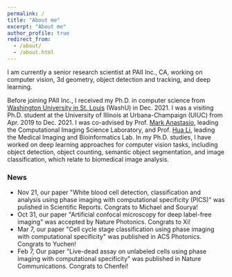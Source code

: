 ```yaml
---
permalink: /
title: "About me"
excerpt: "About me"
author_profile: true
redirect_from: 
  - /about/
  - /about.html
---
```


<!-- I am currently a senior research scientist at PAII Inc., CA, working on computer vision, 3d geometry, object detection and tracking, and deep learning.

Prior to PAII Inc., I received my Ph.D. in computer science from [Washington University in St. Louis](https://cse.wustl.edu) (WashU) in Dec. 2021. I was a visiting Ph.D. student at University of Illinois at Urbana-Champaign (UIUC) during Apr. 2019 to Dec. 2021, where I was co-advised by Dr. [Mark Anastasio](https://bioengineering.illinois.edu/people/maa), leading the Computational Imaging Science Laboratory, and Dr. [Hua Li](https://bioengineering.illinois.edu/people/huali19), leading the Medical Imaging and Bioinformatics Lab.
In my Ph.D. studies, I have worked on deep learning methods for computer vision tasks, such as object detection, object counting, semantic object segmentation, and image classification, which relate to biomedical image analysis.

Before joining WashU, I obtained my M.E. in Electronics and Communications Engineering at [Beijing University of Posts and Telecommunications](https://english.bupt.edu.cn) and B.E. in Electronic Science and Technology at [Wuhan University of Technology](http://english.whut.edu.cn) in Mar. 2015 and June 2012, respectively. -->

I am currently a senior research scientist at PAII Inc., CA, working on computer vision, 3d geometry, object detection and tracking, and deep learning.

Before joining PAII Inc., I received my Ph.D. in computer science from [Washington University in St. Louis](https://cse.wustl.edu) (WashU) in Dec. 2021. I was a visiting Ph.D. student at the University of Illinois at Urbana-Champaign (UIUC) from Apr. 2019 to Dec. 2021. I was co-advised by Prof. [Mark Anastasio](https://bioengineering.illinois.edu/people/maa), leading the Computational Imaging Science Laboratory, and Prof. [Hua Li](https://bioengineering.illinois.edu/people/huali19), leading the Medical Imaging and Bioinformatics Lab. In my Ph.D. studies, I have worked on deep learning approaches for computer vision tasks, including object detection, object counting, semantic object segmentation, and image classification, which relate to biomedical image analysis.

### News
* Nov 21, our paper "White blood cell detection, classification and analysis using phase imaging with computational specificity (PICS)" was pulished in Scientific Reports. Congrats to Michael and Sourya!
* Oct 31, our paper "Artificial confocal microscopy for deep label-free imaging" was accepted by Nature Photonics. Congrats to Xi!
* Mar 7, our paper "Cell cycle stage classification using phase imaging with computational specificity" was published in ACS Photonics. Congrats to Yuchen!
* Feb 7, Our paper "Live-dead assay on unlabeled cells using phase imaging with computational specificity" was published in Nature Communications. Congrats to Chenfei!